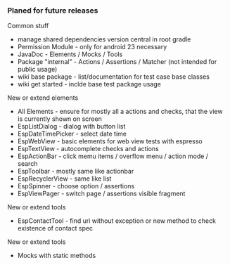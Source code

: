 ### Planed for future releases

Common stuff

* manage shared dependencies version central in root gradle
* Permission Module - only for android 23 necessary
* JavaDoc - Elements / Mocks / Tools
* Package "internal" - Actions / Assertions / Matcher (not intended for public usage)
* wiki base package - list/documentation for test case base classes
* wiki get started - inclde base test package usage

New or extend elements

* All Elements - ensure for mostly all a actions and checks, that the view is currently shown on screen
* EspListDialog - dialog with button list
* EspDateTimePicker - select date time
* EspWebView - basic elements for web view tests with espresso
* EspTextView - autocomplete checks and actions
* EspActionBar - click memu items / overflow menu / action mode / search
* EspToolbar - mostly same like actionbar
* EspRecyclerView - same like list
* EspSpinner - choose option / assertions
* EspViewPager - switch page / assertions visible fragment

New or extend tools

* EspContactTool - find uri without exception or new method to check existence of contact spec

New or extend tools

* Mocks with static methods